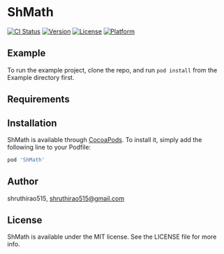 # ShMath

[![CI Status](https://img.shields.io/travis/shruthirao515/ShMath.svg?style=flat)](https://travis-ci.org/shruthirao515/ShMath)
[![Version](https://img.shields.io/cocoapods/v/ShMath.svg?style=flat)](https://cocoapods.org/pods/ShMath)
[![License](https://img.shields.io/cocoapods/l/ShMath.svg?style=flat)](https://cocoapods.org/pods/ShMath)
[![Platform](https://img.shields.io/cocoapods/p/ShMath.svg?style=flat)](https://cocoapods.org/pods/ShMath)

## Example

To run the example project, clone the repo, and run `pod install` from the Example directory first.

## Requirements

## Installation

ShMath is available through [CocoaPods](https://cocoapods.org). To install
it, simply add the following line to your Podfile:

```ruby
pod 'ShMath'
```

## Author

shruthirao515, shruthirao515@gmail.com

## License

ShMath is available under the MIT license. See the LICENSE file for more info.
